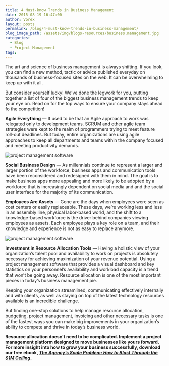 ```yaml
---
title: 4 Must-know Trends in Business Management
date: 2015-08-19 16:47:00
author: Vorex
layout: posts
permalink: /blog/4-must-know-trends-in-business-management/
blog_image_path: /assets/img/blogs-resources/business.management.jpg
categories:
  - Blog
  - Project Management
tags:  
---
```



The art and science of business management is always shifting. If you look, you can find a new method, tactic or advice published everyday on thousands of business-focused sites on the web. It can be overwhelming to keep up with it all.<!--more-->

But consider yourself lucky! We’ve done the legwork for you, putting together a list of four of the biggest business management trends to keep your eye on. Read on for the top ways to ensure your company stays ahead fo the competition!

**Agile Everything** — It used to be that an Agile approach to work was relegated only to development teams. SCRUM and other agile team strategies were kept to the realm of programmers trying to meet feature roll-out deadlines. But today, entire organizations are using agile approaches to keep all departments and teams within the company focused and meeting productivity demands.

![project management software](https://media.giphy.com/media/yEYiScV53Yeo8/giphy.gif)

**Social Business Design** — As millennials continue to represent a larger and larger portion of the workforce, business apps and communication tools have been reconsidered and redesigned with them in mind. The goal is to make business apps more appealing and more likely to be adopted by a workforce that is increasingly dependent on social media and and the social user interface for the majority of its communication.

**Employees Are Assets** — Gone are the days when employees were seen as cost centers or easily replaceable. These days, we’re working less and less in an assembly line, physical labor-based world, and the shift to a knowledge-based workforce is the driver behind companies viewing employees as assets. Each employee plays a key role on a team, and their knowledge and experience is not as easy to replace anymore.

![project management software](https://media.giphy.com/media/8WNLu9j2b48KI/giphy.gif)

**Investment in Resource Allocation Tools** — Having a holistic view of your organization’s talent pool and availability to work on projects is absolutely necessary for achieving maximization of your revenue potential. Using a project management software that provides a visual dashboard and key statistics on your personnel’s availability and workload capacity is a trend that won’t be going away. Resource allocation is one of the most important pieces in today’s business management pie.

Keeping your organization streamlined, communicating effectively internally and with clients, as well as staying on top of the latest technology resources available is an incredible challenge.

But finding one-stop solutions to help manage resource allocation, budgeting, project management, invoicing and other necessary tasks is one of the fastest ways you can make big improvements in your organization’s ability to compete and thrive in today’s business world.

**Resource allocation doesn’t need to be complicated. Implement a project management platform designed to move businesses like yours forward. For more insight into how to grow your business successfully, download our free ebook, [*The Agency’s Scale Problem: How to Blast Through the $1M Ceiling*](http://vorex.hs-sites.com/agency-scale-ebook?__hstc=100746398.b2843db0333d5242d1d7cad84e1e93d1.1428948442272.1440088214534.1440111637810.63&amp;__hssc=100746398.17.1440111637810&amp;__hsfp=3345652249).**
